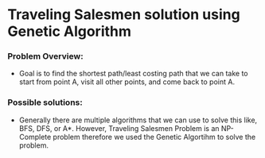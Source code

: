 # Traveling Salesmen solution using Genetic Algorithm

### Problem Overview:
- Goal is to find the shortest path/least costing path that we can take to start from point A, visit all other points, and come back to point A. 

### Possible solutions:
- Generally there are multiple algorithms that we can use to solve this like, BFS, DFS, or A*. However, Traveling Salesmen Problem is an NP-Complete problem therefore we used the Genetic Algortihm to solve the problem.
